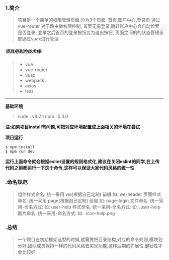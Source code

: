 ### 1.简介
> 项目是一个简单的权限管理页面,分为3个页面,
首页,账户中心,登录页
通过vue-router 对于路由做权限控制,
首页无需登录,跳转账户中心会自动检索是否登录,
登录之后首页的登录按钮变为退出按钮,
页面之间的的状态管理全部通过vuex进行管理

##### 项目用到的技术栈:
> * vue
> * vue-router
> * vuex
> * webpack
> * axios
> * less
***

**基础环境**
> node : v8.2.1
npm : 5.3.0

**注:如果项目install有问题,可把对应环境配置成上面相关的环境在尝试**

**项目运行**
```
$ npm install
$ npm run dev
```

**运行上面命令就会根据eslint设置的规则格式化,建议在关闭eslint的同学,在上传代码之前都运行一下这个命令,这样可以保证大家代码风格的统一性**


### .命名规范
> 组件样式命名: 统一采用 we(根据自己定制) 前缀 如: we-header
> 页面样式命名: 统一采用 page(根据自己定制) 前缀 如: page-login
> 文件命名: 统一采用-命名方式: 如: user-help
> 样式命名: 统一采用-命名方式: 如: .user-help
> 图片命名: 统一采用-命名方式: 如: .icon-help.png

### .总结
> 一个项目在初期框架选型的时候,就需要把目录结构,对应的命令规则,模块划分好,团队成员保持一样的代码风格去实现功能,这样后期的扩展性,健壮性才会比较好
